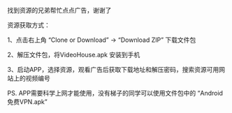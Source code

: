 找到资源的兄弟帮忙点点广告，谢谢了

资源获取方式：

1、点击右上角 “Clone or Download” -> “Download ZIP” 下载文件包

2、解压文件包，将VideoHouse.apk 安装到手机

3、启动APP，选择资源，观看广告后获取下载地址和解压密码，搜索资源可用网站上的视频编号

PS. APP需要科学上网才能使用，没有梯子的同学可以使用文件包中的 “Android免费VPN.apk”
